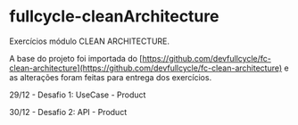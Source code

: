 # fullcycle-cleanArchitecture

Exercícios módulo CLEAN ARCHITECTURE. 

A base do projeto foi importada do [https://github.com/devfullcycle/fc-clean-architecture](https://github.com/devfullcycle/fc-clean-architecture) e as alterações foram feitas para entrega dos exercícios.

29/12 - Desafio 1: UseCase - Product

30/12 - Desafio 2: API - Product

